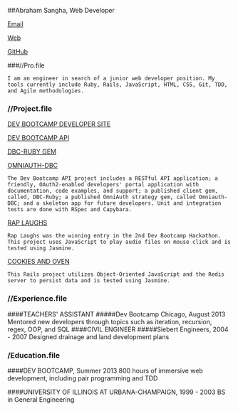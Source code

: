 

##Abraham Sangha, Web Developer

[Email](abrahamsangha@gmail.com)

[Web](http://abrahamsangha.github.io/)

[GitHub](https://github.com/abrahamsangha)

###//Pro.file

    I am an engineer in search of a junior web developer position. My tools currently include Ruby, Rails, JavaScript, HTML, CSS, Git, TDD, and Agile methodologies.

### //Project.file

   [DEV BOOTCAMP DEVELOPER SITE](https://github.com/Devbootcamp/developer)

   [DEV BOOTCAMP API](https://github.com/Devbootcamp/api)

   [DBC-RUBY GEM](https://github.com/Devbootcamp/dbc-ruby)

   [OMNIAUTH-DBC](https://github.com/Devbootcamp/omniauth-dbc)


    The Dev Bootcamp API project includes a RESTful API application; a friendly, OAuth2-enabled developers' portal application with documentation, code examples, and support; a published client gem, called, DBC-Ruby; a published OmniAuth strategy gem, called Omniauth-DBC; and a skeleton app for future developers. Unit and integration tests are done with RSpec and Capybara.

   [RAP LAUGHS](https://github.com/priyamathew/raplaughs)

    Rap Laughs was the winning entry in the 2nd Dev Bootcamp Hackathon. This project uses JavaScript to play audio files on mouse click and is tested using Jasmine.

   [COOKIES AND OVEN]()

    This Rails project utilizes Object-Oriented JavaScript and the Redis server to persist data and is tested using Jasmine.


### //Experience.file

####TEACHERS' ASSISTANT
#####Dev Bootcamp Chicago, August 2013
    Mentored new developers through topics such as iteration, recursion, regex, OOP, and SQL
####CIVIL ENGINEER
#####Siebert Engineers, 2004 - 2007
    Designed drainage and land development plans

### /Education.file

####DEV BOOTCAMP, Summer 2013
    800 hours of immersive web development, including pair programming and TDD

####UNIVERSITY OF ILLINOIS AT URBANA-CHAMPAIGN, 1999 - 2003
    BS in General Engineering
